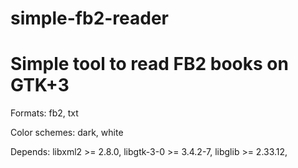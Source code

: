 # simple-fb2-reader
Simple tool to read FB2 books on GTK+3
=======
Formats: fb2, txt

Color schemes: dark, white

Depends:
libxml2     >= 2.8.0, 
libgtk-3-0  >= 3.4.2-7, 
libglib     >= 2.33.12, 
